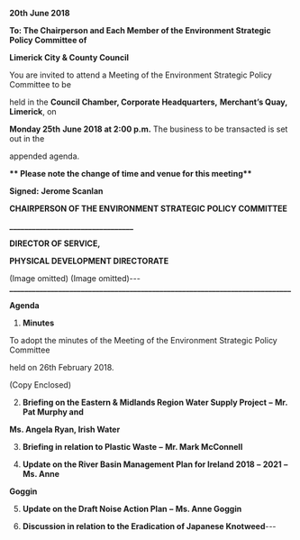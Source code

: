 **20th** **June 2018**

**To: The Chairperson and Each Member of the Environment Strategic Policy Committee of**

**Limerick City & County Council**

You are invited to attend a Meeting of the Environment Strategic Policy Committee to be

held in the **Council Chamber, Corporate Headquarters,** **Merchant’s Quay,** **Limerick**, on

**Monday 25th** **June 2018 at 2:00 p.m.** The business to be transacted is set out in the

appended agenda.

**\*\* Please note the change of time and venue for this meeting\*\***

**Signed:** **Jerome Scanlan**

**CHAIRPERSON OF THE ENVIRONMENT STRATEGIC POLICY COMMITTEE**

**\_\_\_\_\_\_\_\_\_\_\_\_\_\_\_\_\_\_\_\_\_\_\_\_\_\_\_\_\_\_\_\_\_**

**DIRECTOR OF SERVICE,**

**PHYSICAL DEVELOPMENT DIRECTORATE**

(Image omitted)
(Image omitted)---
**\_\_\_\_\_\_\_\_\_\_\_\_\_\_\_\_\_\_\_\_\_\_\_\_\_\_\_\_\_\_\_\_\_\_\_\_\_\_\_\_\_\_\_\_\_\_\_\_\_\_\_\_\_\_\_\_\_\_\_\_\_\_\_\_\_\_\_\_\_\_\_\_\_\_\_**

**Agenda**

1. **Minutes**

To adopt the minutes of the Meeting of the Environment Strategic Policy Committee

held on 26th February 2018.

(Copy Enclosed)

2. **Briefing on the Eastern & Midlands Region Water Supply Project** **–** **Mr. Pat Murphy and**

**Ms. Angela Ryan, Irish Water**

3. **Briefing in relation to Plastic Waste** **–** **Mr. Mark McConnell**

4. **Update on the River Basin Management Plan for Ireland 2018** **–** **2021** **–** **Ms. Anne**

**Goggin**

5. **Update on the Draft Noise Action Plan** **–** **Ms. Anne Goggin**

6. **Discussion in relation to the Eradication of Japanese Knotweed**---
